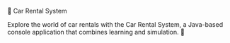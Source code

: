 🚗 Car Rental System

Explore the world of car rentals with the Car Rental System, a Java-based console application that combines learning and simulation. 🌟
